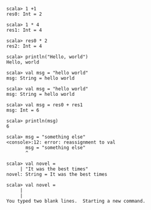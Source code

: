 	scala> 1 +1
	res0: Int = 2
	
	scala> 1 * 4
	res1: Int = 4
	
	scala> res0 * 2
	res2: Int = 4
	
	scala> println("Hello, world")
	Hello, world
	
	scala> val msg = "hello world"
	msg: String = hello world
	
	scala> val msg = "hello world"
	msg: String = hello world
	
	scala> val msg = res0 + res1
	msg: Int = 6
	
	scala> println(msg)
	6
	
	scala> msg = "something else"
	<console>:12: error: reassignment to val
	       msg = "something else"
           ^
           
	scala> val novel =
	     | "It was the best times"
	novel: String = It was the best times
	
	scala> val novel =
	     |
	     |
	You typed two blank lines.  Starting a new command.
  
